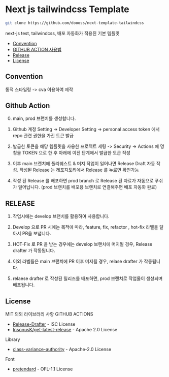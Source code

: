 # Next js tailwindcss Template

```zsh
git clone https://github.com/doooss/next-template-tailwindcss
```

next-js test, tailwindcss, 배포 자동화가 적용된 기본 템플릿

- [Convention](#convention)
- [GITHUB ACTION 사용법](#github-action)
- [Release](#release)
- [License](#license)

## Convention

동적 스타일링 -> cva 이용하여 제작

## Github Action

0. main, prod 브랜치를 생성합니다.

1. Github 계정 Setting -> Developer Setting -> personal access token 에서 repo 관련 권한을 가진 토큰 발급

2. 발급한 토큰을 해당 템플릿을 사용한 프로젝트 세팅 -> Security -> Actions 에 명칭을 TOKEN 으로 한 후 아래에 이전 단계에서 발급한 토큰 작성

3. 이후 main 브랜치에 풀리퀘스트 & 머지 작업이 일어나면 Release Draft 자동 작성. 작성된 Release 는 레포지토리에서 Release 를 누르면 확인가능

4. 작성 된 Release 를 배포하면 prod branch 로 Release 된 자료가 자동으로 푸쉬가 일어납니다. (prod 브랜치를 배포용 브랜치로 연결해주면 배포 자동화 완료)

## RELEASE

1. 작업시에는 develop 브랜치를 활용하여 사용합니다.

2. Develop 으로 PR 시에는 목적에 따라, feature, fix, refactor , hot-fix 라벨을 달아서 PR을 보냅니다.

3. HOT-Fix 로 PR 을 받는 경우에는 develop 브랜치에 머지될 경우, Release drafter 가 작동됩니다.

4. 이외 라벨들은 main 브랜치에 PR 이후 머지될 경우, relase drafter 가 작동됩니다.

5. relaese drafter 로 작성된 릴리즈를 배포하면, prod 브랜치로 작업물이 생성되며 배포됩니다.

## License

MIT 의외 라이브러리 사항
GITHUB ACTIONS

- [Release-Drafter](https://github.com/release-drafter/release-drafter) - ISC License
- [InsonusK/get-latest-release](https://github.com/InsonusK/get-latest-release) - Apache 2.0 License

Library

- [class-variance-authority](https://github.com/joe-bell/cva) - Apache-2.0 License

Font

- [pretendard](https://github.com/orioncactus/pretendard) - OFL-1.1 License
